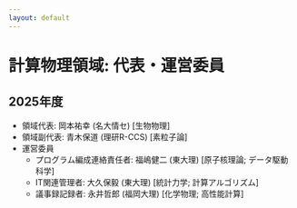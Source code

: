 ```yaml
---
layout: default
---
```


# 計算物理領域: 代表・運営委員

## 2025年度

* 領域代表: 岡本祐幸 (名大情セ) [生物物理]
* 領域副代表: 青木保道 (理研R-CCS) [素粒子論]
* 運営委員
   * プログラム編成連絡責任者: 福嶋健二 (東大理) [原子核理論; データ駆動科学]
   * IT関連管理者: 大久保毅 (東大理) [統計力学; 計算アルゴリズム]
   * 議事録記録者: 永井哲郎 (福岡大理) [化学物理; 高性能計算]
